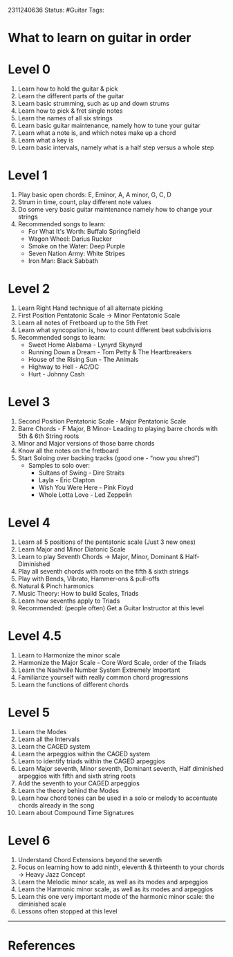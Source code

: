 2311240636
	Status: #Guitar
		Tags: 


# What to learn on guitar in order

# Level 0
1. Learn how to hold the guitar & pick
2. Learn the different parts of the guitar
3. Learn basic strumming, such as up and down strums
4. Learn how to pick & fret single notes
5. Learn the names of all six strings
6. Learn basic guitar maintenance, namely how to tune your guitar
7. Learn what a note is, and which notes make up a chord
8. Learn what a key is
9. Learn basic intervals, namely what is a half step versus a whole step

# Level 1
1. Play basic open chords: E, Eminor, A, A minor, G, C, D
2. Strum in time, count, play different note values
3. Do some very basic guitar maintenance namely how to change your strings
4. Recommended songs to learn:
   - For What It's Worth: Buffalo Springfield
   - Wagon Wheel: Darius Rucker
   - Smoke on the Water: Deep Purple
   - Seven Nation Army: White Stripes
   - Iron Man: Black Sabbath

# Level 2
1. Learn Right Hand technique of all alternate picking
2. First Position Pentatonic Scale -> Minor Pentatonic Scale
3. Learn all notes of Fretboard up to the 5th Fret
4. Learn what syncopation is, how to count different beat subdivisions
5. Recommended songs to learn:
   - Sweet Home Alabama - Lynyrd Skynyrd
   - Running Down a Dream - Tom Petty & The Heartbreakers
   - House of the Rising Sun - The Animals
   - Highway to Hell - AC/DC
   - Hurt - Johnny Cash

# Level 3
1. Second Position Pentatonic Scale - Major Pentatonic Scale
2. Barre Chords - F Major, B Minor- Leading to playing barre chords with 5th & 6th String roots
3. Minor and Major versions of those barre chords
4. Know all the notes on the fretboard
5. Start Soloing over backing tracks (good one - “now you shred”)
   - Samples to solo over:
     - Sultans of Swing - Dire Straits
     - Layla - Eric Clapton
     - Wish You Were Here - Pink Floyd
     - Whole Lotta Love - Led Zeppelin

# Level 4
1. Learn all 5 positions of the pentatonic scale (Just 3 new ones)
2. Learn Major and Minor Diatonic Scale
3. Learn to play Seventh Chords -> Major, Minor, Dominant & Half-Diminished
4. Play all seventh chords with roots on the fifth & sixth strings
5. Play with Bends, Vibrato, Hammer-ons & pull-offs
6. Natural & Pinch harmonics
7. Music Theory: How to build Scales, Triads
8. Learn how sevenths apply to Triads
9. Recommended: (people often) Get a Guitar Instructor at this level

# Level 4.5
1. Learn to Harmonize the minor scale
2. Harmonize the Major Scale - Core Word Scale, order of the Triads
3. Learn the Nashville Number System Extremely Important
4. Familiarize yourself with really common chord progressions
5. Learn the functions of different chords

# Level 5
1. Learn the Modes
2. Learn all the Intervals
3. Learn the CAGED system
4. Learn the arpeggios within the CAGED system
5. Learn to identify triads within the CAGED arpeggios
6. Learn Major seventh, Minor seventh, Dominant seventh, Half diminished arpeggios with fifth and sixth string roots
7. Add the seventh to your CAGED arpeggios
8. Learn the theory behind the Modes
9. Learn how chord tones can be used in a solo or melody to accentuate chords already in the song
10. Learn about Compound Time Signatures

# Level 6
1. Understand Chord Extensions beyond the seventh
2. Focus on learning how to add ninth, eleventh & thirteenth to your chords -> Heavy Jazz Concept
3. Learn the Melodic minor scale, as well as its modes and arpeggios
4. Learn the Harmonic minor scale, as well as its modes and arpeggios
5. Learn this one very important mode of the harmonic minor scale: the diminished scale
6. Lessons often stopped at this level





---
# References